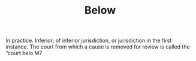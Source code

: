 ---
title: Below
letter: B
permalink: "/definitions/bld-below.html"
body: In practice. Inferior; of inferior jurisdiction, or jurisdiction in the first
  instance. The court from which a cause is removed for review is called the “court
  belo M7
published_at: '2018-07-07'
source: Black's Law Dictionary 2nd Ed (1910)
layout: post
---